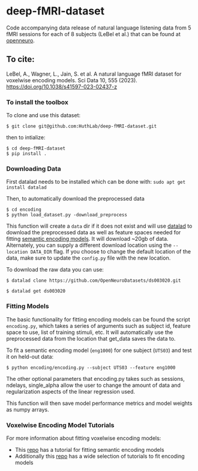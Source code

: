 # deep-fMRI-dataset
Code accompanying data release of natural language listening data from 5 fMRI sessions for each of 8 subjects (LeBel et al.) that can be found at [openneuro](https://openneuro.org/datasets/ds003020).

## To cite: 
LeBel, A., Wagner, L., Jain, S. et al. A natural language fMRI dataset for voxelwise encoding models. Sci Data 10, 555 (2023). https://doi.org/10.1038/s41597-023-02437-z

### To install the toolbox

To clone and use this dataset:
```
$ git clone git@github.com:HuthLab/deep-fMRI-dataset.git
```
then to intialize:
``` 
$ cd deep-fMRI-dataset
$ pip install .
```

### Downloading Data

First datalad needs to be installed which can be done with:
`sudo apt get install datalad`

Then, to automatically download the preprocessed data
```
$ cd encoding
$ python load_dataset.py -download_preprocess
```

This function will create a `data` dir if it does not exist and will use [datalad](https://github.com/datalad/datalad) to download the preprocessed data as well as feature spaces needed for fitting [semantic encoding models](https://www.nature.com/articles/nature17637). It will download ~20gb of data. Alternately, you can supply a different download location using the `--location DATA_DIR` flag. If you choose to change the default location of the data, make sure to update the `config.py` file with the new location.

To download the raw data you can use:

```
$ datalad clone https://github.com/OpenNeuroDatasets/ds003020.git

$ datalad get ds003020
```

### Fitting Models

The basic functionality for fitting encoding models can be found the script `encoding.py`, which takes a series of arguments such as subject id, feature space to use, list of training stimuli, etc. 
It will automatically use the preprocessed data from the location that get_data saves the data to. 

To fit a semantic encoding model (`eng1000`) for one subject (`UTS03`) and test it on held-out data:

```
$ python encoding/encoding.py --subject UTS03 --feature eng1000
```

The other optional parameters that encoding.py takes such as sessions, ndelays, single_alpha allow the user to change the amount of data and regularization aspects of the linear regression used. 

This function will then save model performance metrics and model weights as numpy arrays. 

### Voxelwise Encoding Model Tutorials

For more information about fitting voxelwise encoding models:
- This [repo](https://github.com/HuthLab/speechmodeltutorial) has a tutorial for fitting semantic encoding models
- Additionally this [repo](https://github.com/gallantlab/voxelwise_tutorials) has a wide selection of tutorials to fit encoding models
